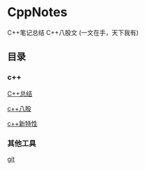 # CppNotes

C++笔记总结 C++八股文 (一文在手，天下我有)

## 目录

### c++

[C++总结](./c++/C++总结.md)

[c++八股](./c++/C++八股.md)

[c++新特性](./c++/C++11%20新特性.md)

### 其他工具

[git](./tools/git/git教程.md)
